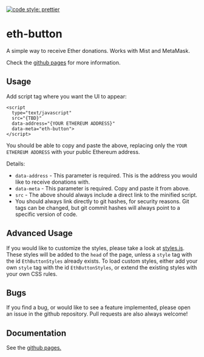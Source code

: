 [![code style: prettier](https://img.shields.io/badge/code_style-prettier-ff69b4.svg?style=flat-square)](https://github.com/prettier/prettier)

# eth-button

A simple way to receive Ether donations.  Works with Mist and MetaMask.

Check the [github pages](https://eth-button.githubpages.io/eth-button) for more information.

## Usage

Add script tag where you want the UI to appear:

```
<script
  type="text/javascript"
  src="{TBD}"
  data-address="{YOUR ETHEREUM ADDRESS}"
  data-meta="eth-button">
</script>
```

You should be able to copy and paste the above, replacing only the `YOUR ETHEREUM ADDRESS` with your public Ethereum address.

Details:

* `data-address` - This parameter is required.  This is the address you would like to receive donations with.
* `data-meta` - This parameter is required.  Copy and paste it from above.
* `src` - The above should always include a direct link to the minified script.
 * You should always link directly to git hashes, for security reasons.  Git tags can be changed, but git commit hashes will always point to a specific version of code.

## Advanced Usage

If you would like to customize the styles, please take a look at [styles.js](https://github.com/eth-button/eth-button/tree/master/lib/styles.js).  These styles will be added to the `head` of the page, unless a `style` tag with the id `EthButtonStyles` already exists.  To load custom styles, either add your own `style` tag with the id `EthButtonStyles`, or extend the existing styles with your own CSS rules.

## Bugs

If you find a bug, or would like to see a feature implemented, please open an issue in the github repository.  Pull requests are also always welcome!

## Documentation

See the [github pages.](https://eth-button.githubpages.io/eth-button)
